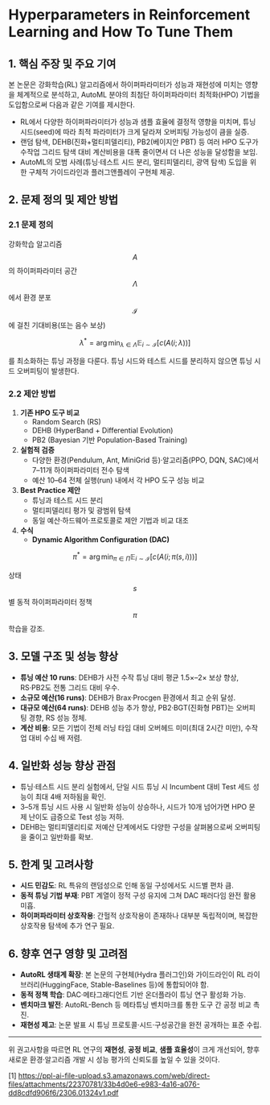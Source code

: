 # Hyperparameters in Reinforcement Learning and How To Tune Them

## 1. 핵심 주장 및 주요 기여  
본 논문은 강화학습(RL) 알고리즘에서 하이퍼파라미터가 성능과 재현성에 미치는 영향을 체계적으로 분석하고, AutoML 분야의 최첨단 하이퍼파라미터 최적화(HPO) 기법을 도입함으로써 다음과 같은 기여를 제시한다.  
- RL에서 다양한 하이퍼파라미터가 성능과 샘플 효율에 결정적 영향을 미치며, 튜닝 시드(seed)에 따라 최적 파라미터가 크게 달라져 오버피팅 가능성이 큼을 실증.  
- 랜덤 탐색, DEHB(진화+멀티피델리티), PB2(베이지안 PBT) 등 여러 HPO 도구가 수작업 그리드 탐색 대비 계산비용을 대폭 줄이면서 더 나은 성능을 달성함을 보임.  
- AutoML의 모범 사례(튜닝·테스트 시드 분리, 멀티피델리티, 광역 탐색) 도입을 위한 구체적 가이드라인과 플러그앤플레이 구현체 제공.

## 2. 문제 정의 및 제안 방법  
### 2.1 문제 정의  
강화학습 알고리즘 $$A$$의 하이퍼파라미터 공간 $$\Lambda$$에서 환경 분포 $$\mathcal{I}$$에 걸친 기대비용(또는 음수 보상)  

$$
\lambda^* = \arg\min_{\lambda\in\Lambda}\mathbb{E}_{i\sim\mathcal{I}}[c(A(i;\lambda))]
$$  

를 최소화하는 튜닝 과정을 다룬다. 튜닝 시드와 테스트 시드를 분리하지 않으면 튜닝 시드 오버피팅이 발생한다.

### 2.2 제안 방법  
1. **기존 HPO 도구 비교**  
   - Random Search (RS)  
   - DEHB (HyperBand + Differential Evolution)  
   - PB2 (Bayesian 기반 Population-Based Training)  
2. **실험적 검증**  
   - 다양한 환경(Pendulum, Ant, MiniGrid 등)·알고리즘(PPO, DQN, SAC)에서 7–11개 하이퍼파라미터 전수 탐색  
   - 예산 10–64 전체 실행(run) 내에서 각 HPO 도구 성능 비교  
3. **Best Practice 제안**  
   - 튜닝과 테스트 시드 분리  
   - 멀티피델리티 평가 및 광범위 탐색  
   - 동일 예산·하드웨어·프로토콜로 제안 기법과 비교 대조  
4. **수식**  
   - **Dynamic Algorithm Configuration (DAC)**  
     
$$
     \pi^* = \arg\min_{\pi\in\Pi} \mathbb{E}_{i\sim\mathcal{I}}[c(A(i;\pi(s,i)))]
     $$  
     
상태 $$s$$별 동적 하이퍼파라미터 정책 $$\pi$$ 학습을 강조.

## 3. 모델 구조 및 성능 향상  
- **튜닝 예산 10 runs**: DEHB가 사전 수작 튜닝 대비 평균 1.5×–2× 보상 향상, RS·PB2도 전통 그리드 대비 우수.  
- **소규모 예산(16 runs)**: DEHB가 Brax·Procgen 환경에서 최고 순위 달성.  
- **대규모 예산(64 runs)**: DEHB 성능 추가 향상, PB2·BGT(진화형 PBT)는 오버피팅 경향, RS 성능 정체.  
- **계산 비용**: 모든 기법이 전체 러닝 타임 대비 오버헤드 미미(최대 2시간 미만), 수작업 대비 수십 배 저렴.

## 4. 일반화 성능 향상 관점  
- 튜닝·테스트 시드 분리 실험에서, 단일 시드 튜닝 시 Incumbent 대비 Test 세드 성능이 최대 4배 저하됨을 확인.  
- 3–5개 튜닝 시드 사용 시 일반화 성능이 상승하나, 시드가 10개 넘어가면 HPO 문제 난이도 급증으로 Test 성능 저하.  
- DEHB는 멀티피델리티로 저예산 단계에서도 다양한 구성을 살펴봄으로써 오버피팅을 줄이고 일반화를 확보.

## 5. 한계 및 고려사항  
- **시드 민감도**: RL 특유의 랜덤성으로 인해 동일 구성에서도 시드별 편차 큼.  
- **동적 튜닝 기법 부재**: PBT 계열이 정적 구성 유지에 그쳐 DAC 패러다임 완전 활용 미흡.  
- **하이퍼파라미터 상호작용**: 간헐적 상호작용이 존재하나 대부분 독립적이며, 복잡한 상호작용 탐색에 추가 연구 필요.

## 6. 향후 연구 영향 및 고려점  
- **AutoRL 생태계 확장**: 본 논문의 구현체(Hydra 플러그인)와 가이드라인이 RL 라이브러리(HuggingFace, Stable-Baselines 등)에 통합되어야 함.  
- **동적 정책 학습**: DAC·메타그래디언트 기반 온더플라이 튜닝 연구 활성화 가능.  
- **벤치마크 발전**: AutoRL-Bench 등 메타튜닝 벤치마크를 통한 도구 간 공정 비교 촉진.  
- **재현성 제고**: 논문 발표 시 튜닝 프로토콜·시드·구성공간을 완전 공개하는 표준 수립.

***
위 권고사항을 따르면 RL 연구의 **재현성**, **공정 비교**, **샘플 효율성**이 크게 개선되어, 향후 새로운 환경·알고리즘 개발 시 성능 평가의 신뢰도를 높일 수 있을 것이다.

[1] https://ppl-ai-file-upload.s3.amazonaws.com/web/direct-files/attachments/22370781/33b4d0e6-e983-4a16-a076-dd8cdfd906f6/2306.01324v1.pdf
